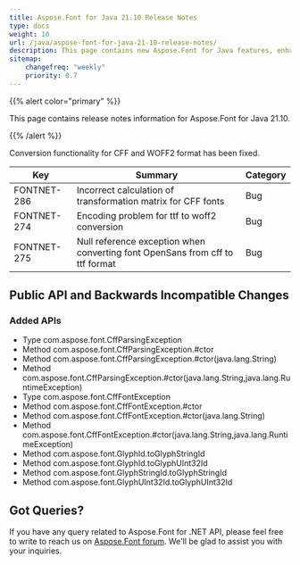 ```yaml
---
title: Aspose.Font for Java 21.10 Release Notes
type: docs
weight: 10
url: /java/aspose-font-for-java-21-10-release-notes/
description: This page contains new Aspose.Font for Java features, enhancement, and bug fixes in 2021, version 21.10. 
sitemap:
    changefreq: "weekly"
    priority: 0.7
---
```


{{% alert color="primary" %}} 

This page contains release notes information for Aspose.Font for Java 21.10.

{{% /alert %}} 

Conversion functionality for CFF and WOFF2 format  has been fixed.

| Key | Summary | Category |
|---|---|---|
| FONTNET-286 | Incorrect calculation of transformation matrix for CFF fonts | Bug |
| FONTNET-274 | Encoding problem for ttf to woff2 conversion | Bug |
| FONTNET-275 | Null reference exception when converting font OpenSans from cff to ttf format | Bug |


## Public API and Backwards Incompatible Changes

### Added APIs
 * Type com.aspose.font.CffParsingException
 * Method com.aspose.font.CffParsingException.#ctor
 * Method com.aspose.font.CffParsingException.#ctor(java.lang.String)
 * Method com.aspose.font.CffParsingException.#ctor(java.lang.String,java.lang.RuntimeException)
 * Type com.aspose.font.CffFontException
 * Method com.aspose.font.CffFontException.#ctor
 * Method com.aspose.font.CffFontException.#ctor(java.lang.String)
 * Method com.aspose.font.CffFontException.#ctor(java.lang.String,java.lang.RuntimeException)
 * Method com.aspose.font.GlyphId.toGlyphStringId
 * Method com.aspose.font.GlyphId.toGlyphUInt32Id
 * Method com.aspose.font.GlyphStringId.toGlyphStringId
 * Method com.aspose.font.GlyphUInt32Id.toGlyphUInt32Id

## Got Queries?
If you have any query related to Aspose.Font for .NET API, please feel free to write to reach us on [Aspose.Font forum](https://forum.aspose.com/c/font/). We'll be glad to assist you with your inquiries.
